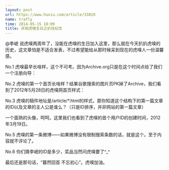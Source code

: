 ```yaml
---
layout: post
url: https://www.huxiu.com/article/33819
name: trafly
time: 2014-05-15 18:09
title: 庆祝虎嗅生日之扒坟纪念
---
```

@李岷 说虎嗅两周年了，没能在虎嗅的生日加入这里，那么就在今天扒扒虎嗅的历史，这文章怕是不适合发表，不过希望能给从那时候呆到现在的虎嗅人一份温馨感。

No.1 虎嗅最早长啥样，这个不可考。因为Archive.org只是在这个时间点给了我们一个注册向导：

No.2 虎嗅的第一个首页长啥样？结果谷歌搜索的图片页PK掉了Archive，我们看到了2012年5月28日的虎嗅网首页样式：

No.3 虎嗅的稿件地址是/article/*.html的样式，那你知道这个结构下的第一篇文章的ID以及文章的主人公是谁么？（只是ID排序，并非网站的第一篇文章）

一个面熟的头像，呵呵。这里我们也看到了虎嗅的首个用户ID的创建时间，2012年3月19日。

No.5 虎嗅的第一条微博——如果微博没有限制搜索条数的话，就是这个。至于内容就不评论了。

No.6 你们猜李岷的ID是多少，奖品当然问虎嗅要了^_^

最后还是那句话，“暮然回首 不忘初心”。虎嗅加油。

